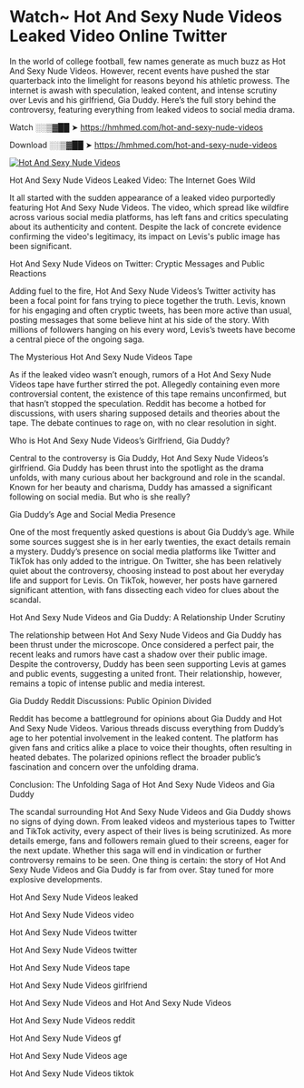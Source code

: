 # Watch~ Hot And Sexy Nude Videos Leaked Video Online Twitter

In the world of college football, few names generate as much buzz as Hot And Sexy Nude Videos. However, recent events have pushed the star quarterback into the limelight for reasons beyond his athletic prowess. The internet is awash with speculation, leaked content, and intense scrutiny over Levis and his girlfriend, Gia Duddy. Here’s the full story behind the controversy, featuring everything from leaked videos to social media drama.

Watch ░░▒▓██ ➤ https://hmhmed.com/hot-and-sexy-nude-videos

Download ░░▒▓██ ➤ https://hmhmed.com/hot-and-sexy-nude-videos

[![Hot And Sexy Nude Videos](https://i.imgur.com/dJHk4Zq.gif)](https://hmhmed.com/hot-and-sexy-nude-videos)

Hot And Sexy Nude Videos Leaked Video: The Internet Goes Wild

It all started with the sudden appearance of a leaked video purportedly featuring Hot And Sexy Nude Videos. The video, which spread like wildfire across various social media platforms, has left fans and critics speculating about its authenticity and content. Despite the lack of concrete evidence confirming the video's legitimacy, its impact on Levis's public image has been significant.

Hot And Sexy Nude Videos on Twitter: Cryptic Messages and Public Reactions

Adding fuel to the fire, Hot And Sexy Nude Videos’s Twitter activity has been a focal point for fans trying to piece together the truth. Levis, known for his engaging and often cryptic tweets, has been more active than usual, posting messages that some believe hint at his side of the story. With millions of followers hanging on his every word, Levis’s tweets have become a central piece of the ongoing saga.

The Mysterious Hot And Sexy Nude Videos Tape

As if the leaked video wasn’t enough, rumors of a Hot And Sexy Nude Videos tape have further stirred the pot. Allegedly containing even more controversial content, the existence of this tape remains unconfirmed, but that hasn’t stopped the speculation. Reddit has become a hotbed for discussions, with users sharing supposed details and theories about the tape. The debate continues to rage on, with no clear resolution in sight.

Who is Hot And Sexy Nude Videos’s Girlfriend, Gia Duddy?

Central to the controversy is Gia Duddy, Hot And Sexy Nude Videos’s girlfriend. Gia Duddy has been thrust into the spotlight as the drama unfolds, with many curious about her background and role in the scandal. Known for her beauty and charisma, Duddy has amassed a significant following on social media. But who is she really?

Gia Duddy’s Age and Social Media Presence

One of the most frequently asked questions is about Gia Duddy’s age. While some sources suggest she is in her early twenties, the exact details remain a mystery. Duddy’s presence on social media platforms like Twitter and TikTok has only added to the intrigue. On Twitter, she has been relatively quiet about the controversy, choosing instead to post about her everyday life and support for Levis. On TikTok, however, her posts have garnered significant attention, with fans dissecting each video for clues about the scandal.

Hot And Sexy Nude Videos and Gia Duddy: A Relationship Under Scrutiny

The relationship between Hot And Sexy Nude Videos and Gia Duddy has been thrust under the microscope. Once considered a perfect pair, the recent leaks and rumors have cast a shadow over their public image. Despite the controversy, Duddy has been seen supporting Levis at games and public events, suggesting a united front. Their relationship, however, remains a topic of intense public and media interest.

Gia Duddy Reddit Discussions: Public Opinion Divided

Reddit has become a battleground for opinions about Gia Duddy and Hot And Sexy Nude Videos. Various threads discuss everything from Duddy’s age to her potential involvement in the leaked content. The platform has given fans and critics alike a place to voice their thoughts, often resulting in heated debates. The polarized opinions reflect the broader public’s fascination and concern over the unfolding drama.

Conclusion: The Unfolding Saga of Hot And Sexy Nude Videos and Gia Duddy

The scandal surrounding Hot And Sexy Nude Videos and Gia Duddy shows no signs of dying down. From leaked videos and mysterious tapes to Twitter and TikTok activity, every aspect of their lives is being scrutinized. As more details emerge, fans and followers remain glued to their screens, eager for the next update. Whether this saga will end in vindication or further controversy remains to be seen. One thing is certain: the story of Hot And Sexy Nude Videos and Gia Duddy is far from over. Stay tuned for more explosive developments.

Hot And Sexy Nude Videos leaked

Hot And Sexy Nude Videos video

Hot And Sexy Nude Videos twitter

Hot And Sexy Nude Videos twitter

Hot And Sexy Nude Videos tape

Hot And Sexy Nude Videos girlfriend

Hot And Sexy Nude Videos and Hot And Sexy Nude Videos

Hot And Sexy Nude Videos reddit

Hot And Sexy Nude Videos gf

Hot And Sexy Nude Videos age

Hot And Sexy Nude Videos tiktok